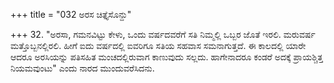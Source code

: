 +++
title = "032 ಅರಸ ಚಿತ್ತೈಸೊನ್ದು"

+++
32. "ಅರಸಾ, ಗಮನವಿಟ್ಟು ಕೇಳು, ಒಂದು ವರ್ಷದವರೆಗೆ ಸತಿ ನಿಮ್ಮಲ್ಲಿ ಒಬ್ಬರ ಜೊತೆ ಇರಲಿ. ಮರುವರ್ಷ ಮತ್ತೊಬ್ಬನಲ್ಲಿರಲಿ. ಹೀಗೆ ಐದು ವರ್ಷದಲ್ಲಿ ಐವರಿಗೂ ಸತಿಯ ಸಹವಾಸ ಸಮನಾಗುತ್ತದೆ. ಈ ಕಾಲದಲ್ಲಿ ಯಾರೇ ಆದರೂ ಅರಸಿಯನ್ನು ಪತಿಸಹಿತ ಮಂಚದಲ್ಲಿರುವಾಗ ಕಾಣುವುದು ಸಲ್ಲದು. ಹಾಗೇನಾದರೂ ಕಂಡರೆ ಅದಕ್ಕೆ ಪ್ರಾಯಶ್ಚಿತ್ತ ನಿಯಮವುಂಟು" ಎಂದು ನಾರದ ಮುಂದುವರೆಸಿದನು.